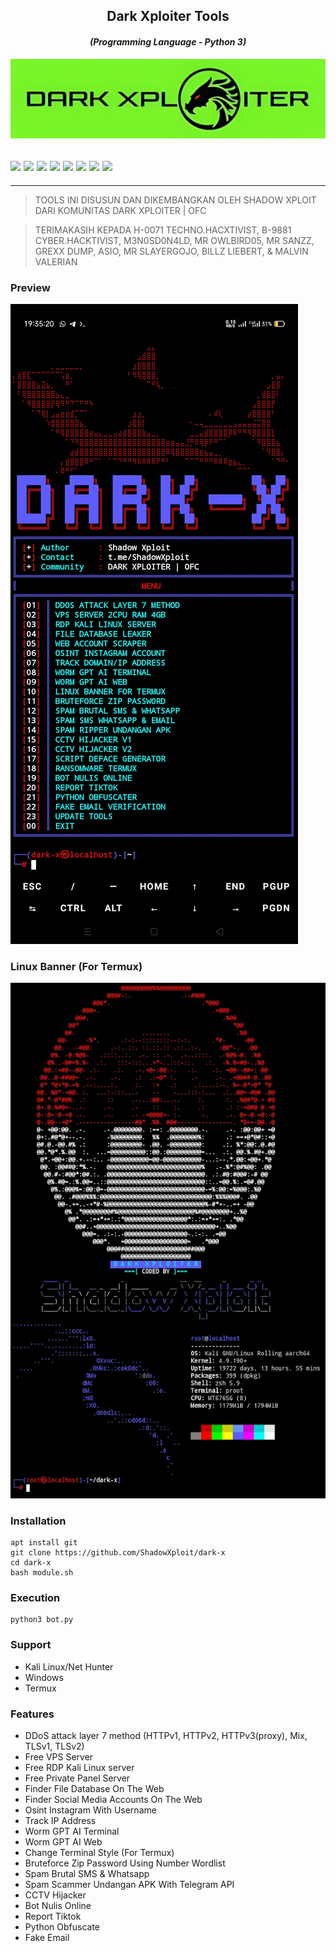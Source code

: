 <h2 align="center">Dark Xploiter Tools</h2>
<em><h4 align="center">(Programming Language - Python 3)</h4></em>

<img src="https://raw.githubusercontent.com/ShadowXploit/dark-x//main/.data/IMG_20240406_130021.jpg">

 <h2><img src="https://img.shields.io/badge/Author-./Shadow Xploit-blueviolet"/>
<img src="https://img.shields.io/badge/Tool-DarkX-red"/>
<img src="https://img.shields.io/badge/Made%20with-Python%20and%20Bash-yellowgreen"/> <img src="https://img.shields.io/badge/Version-1.4-9cf"/>
<img src="https://img.shields.io/github/issues/ShadowXploit/dark-x.svg?color=%23ff0000"/> <img
<img src="https://img.shields.io/github/forks/ShadowXploit/dark-x.svg?color=%23ffff00"/> <img
<img src="https://img.shields.io/github/stars/ShadowXploit/dark-x.svg?color=%23ff3300"/> <img
<img src="https://img.shields.io/github/license/ShadowXploit/dark-x.svg?color=%230000ff"/> <img
</center>
  </h2>
  <hr>


>TOOLS INI DISUSUN DAN DIKEMBANGKAN OLEH SHADOW XPLOIT DARI KOMUNITAS DARK XPLOITER | OFC

>TERIMAKASIH KEPADA H-0071 TECHNO.HACXTIVIST, B-9881 CYBER.HACKTIVIST, M3N0SD0N4LD, MR OWLBIRD05, MR SANZZ, GREXX DUMP, ASIO, MR SLAYERGOJO, BILLZ LIEBERT, & MALVIN VALERIAN

### Preview
<img src="https://raw.githubusercontent.com/ShadowXploit/dark-x/main/Screenshot_2024-05-11-19-35-20-67.jpg">
<p align="center">

### Linux Banner (For Termux)
<img src="https://raw.githubusercontent.com/ShadowXploit/dark-x/main/Screenshot.jpg">

### Installation
    apt install git
    git clone https://github.com/ShadowXploit/dark-x
    cd dark-x
    bash module.sh


### Execution
    python3 bot.py

### Support
- Kali Linux/Net Hunter
- Windows
- Termux

### Features
- DDoS attack layer 7 method
  (HTTPv1, HTTPv2, HTTPv3(proxy), Mix, TLSv1, TLSv2)
- Free VPS Server
- Free RDP Kali Linux server
- Free Private Panel Server
- Finder File Database On The Web
- Finder Social Media Accounts On The Web
- Osint Instagram With Username
- Track IP Address
- Worm GPT AI Terminal
- Worm GPT AI Web
- Change Terminal Style (For Termux)
- Bruteforce Zip Password Using Number Wordlist
- Spam Brutal SMS & Whatsapp
- Spam Scammer Undangan APK With Telegram API
- CCTV Hijacker
- Bot Nulis Online
- Report Tiktok
- Python Obfuscate
- Fake Email
